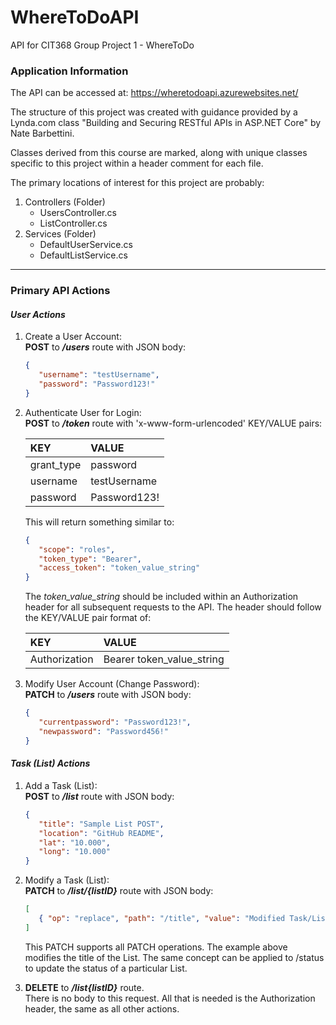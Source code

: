 # WhereToDoAPI
API for CIT368 Group Project 1 - WhereToDo

### Application Information
The API can be accessed at: https://wheretodoapi.azurewebsites.net/

The structure of this project was created with guidance provided by a Lynda.com class
"Building and Securing RESTful APIs in ASP.NET Core" by Nate Barbettini. 

Classes derived from this course are marked, along with unique classes specific to this project within a header comment for each file.

The primary locations of interest for this project are probably:
1. Controllers (Folder) 
   * UsersController.cs
   * ListController.cs
2. Services (Folder)
   * DefaultUserService.cs
   * DefaultListService.cs
----
### Primary API Actions
#### *User Actions*
1. Create a User Account: <br />
   **POST** to **_/users_** route with JSON body:
   ```json
   {
      "username": "testUsername",
      "password": "Password123!"
   }
   ```
2. Authenticate User for Login: <br />
   **POST** to **_/token_** route with 'x-www-form-urlencoded' KEY/VALUE pairs:
   
   | KEY          | VALUE         |
   | :-----       | :-----        |
   | grant_type   | password      |
   | username     | testUsername  |
   | password     | Password123!  |
   
   This will return something similar to:
   ```json
   {
      "scope": "roles",
      "token_type": "Bearer",
      "access_token": "token_value_string"
   }
   ```
   The *_token_value_string_* should be included within an Authorization header for all subsequent requests to the API. The header should follow the KEY/VALUE pair format of:
   
   | KEY             | VALUE                        |
   | :-----          | :-----                       | 
   | Authorization   | Bearer token_value_string    |
   
3. Modify User Account (Change Password): <br />
   **PATCH** to **_/users_** route with JSON body:
   ```json
   {
      "currentpassword": "Password123!",
      "newpassword": "Password456!"
   }
   ```

#### *Task (List) Actions*
1. Add a Task (List): <br />
   **POST** to **_/list_** route with JSON body:
   ```json
   {
      "title": "Sample List POST",
      "location": "GitHub README",
      "lat": "10.000",
      "long": "10.000"
   }
   ```
2. Modify a Task (List): <br />
   **PATCH** to **_/list/{listID}_** route with JSON body:
   ```json
   [
      { "op": "replace", "path": "/title", "value": "Modified Task/List Title" }
   ]
   ```
   This PATCH supports all PATCH operations. The example above modifies the title of the List. The same concept can be applied to /status to update the status of a particular List.
   
3. **DELETE** to **_/list{listID}_** route. <br />
   There is no body to this request. All that is needed is the Authorization header, the same as all other actions.
